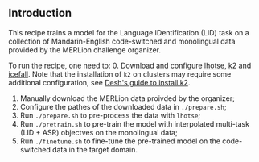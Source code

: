 ## Introduction

This recipe trains a model for the Language IDentification (LID) task on a collection of Mandarin-English code-switched and monolingual data provided by the MERLion challenge organizer.

To run the recipe, one need to:
0. Download and configure [lhotse](https://lhotse.readthedocs.io/en/latest/getting-started.html), [k2](https://k2-fsa.github.io/k2/installation/index.html) and [icefall](https://icefall.readthedocs.io/en/latest/installation/index.html). Note that the installation of `k2` on clusters may require some additional configuration, see [Desh's guide to install k2](https://wiki.clsp.jhu.edu/index.php?title=Desh%27s_guide_to_install_k2).
1. Manually download the MERLion data proivded by the organizer;
2. Configure the pathes of the downloaded data in `./prepare.sh`;
3. Run `./prepare.sh` to pre-process the data with `lhotse`;
4. Run `./pretrain.sh` to pre-train the model with interpolated multi-task (LID + ASR) objectves on the monolingual data;
5. Run `./finetune.sh` to fine-tune the pre-trained model on the code-switched data in the target domain.